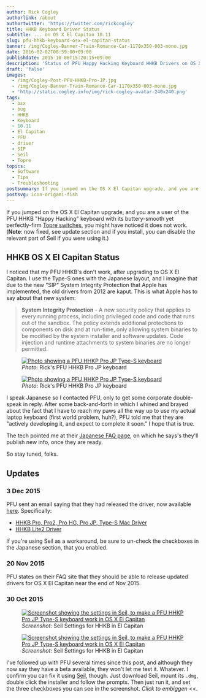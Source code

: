 ```yaml
---
author: Rick Cogley
authorlink: /about
authortwitter: 'https://twitter.com/rickcogley'
title: HHKB Keyboard Driver Status
subtitle: ... on OS X El Capitan 10.11
slug: pfu-hhkb-keyboard-osx-el-capitan-status
banner: /img/Cogley-Banner-Train-Romance-Car-1170x350-003-mono.jpg
date: 2016-02-02T08:59:00+09:00
publishdate: 2015-10-06T15:20:15+09:00
description: 'Status of PFU Happy Hacking Keyboard HHKB Drivers on OS X El Capitan, a post by Rick Cogley.'
draft: 'false'
images:
  - /img/Cogley-Post-PFU-HHKB-Pro-JP.jpg
  - /img/Cogley-Banner-Train-Romance-Car-1170x350-003-mono.jpg
  - 'http://static.cogley.info/img/rick-cogley-avatar-240x240.png'
tags:
  - osx
  - bug
  - HHKB
  - Keyboard
  - 10.11
  - El Capitan
  - PFU
  - driver
  - SIP
  - Seil
  - Topre
topics:
  - Software
  - Tips
  - Troubleshooting
postsummary: If you jumped on the OS X El Capitan upgrade, and you are a user of the PFU HHKB "Happy Hacking" keyboard with its buttery-smooth yet perfectly-firm Topre switches, you might have noticed it does not work.
postsvg: icon-origami-fish
---
```


If you jumped on the OS X El Capitan upgrade, and you are a user of the PFU HHKB "Happy Hacking" keyboard with its buttery-smooth yet perfectly-firm [Topre switches](https://deskthority.net/wiki/Topre_switch), you might have noticed it does not work. (**Note**: now fixed, see update section and if you install, you can disable the relevant part of Seil if you were using it.)
<!--more-->

## HHKB OS X El Capitan Status

I noticed that my PFU HHKB's don't work, after upgrading to OS X El Capitan. I use the Type-S ones with the Japanese layout, and I imagine that due to the new "SIP" System Integrity Protection that Apple has implemented, the old drivers from 2012 are kaput. This is what Apple has to say about that new system:

> **System Integrity Protection** - A new security policy that applies to every running process, including privileged code and code that runs out of the sandbox. The policy extends additional protections to components on disk and at run-time, only allowing system binaries to be modified by the system installer and software updates. Code injection and runtime attachments to system binaries are no longer permitted.

<figure class="sm-show col-4 mxn12 left fit">
  <a href="/img/Cogley-Post-PFU-HHKB-Pro-JP.jpg" title="" data-lightbox="set1" data-title="PFU HHKP Pro JP Type-S keyboard"><img class="rounded border border-darken-1" src="/img/Cogley-Post-PFU-HHKB-Pro-JP.jpg" alt="Photo showing a PFU HHKP Pro JP Type-S keyboard" ></a>
  <figcaption><em>Photo</em>: Rick's PFU HHKB Pro JP keyboard</figcaption>
</figure>
<figure class="sm-hide col-12 fit">
  <a href="/img/Cogley-Post-PFU-HHKB-Pro-JP.jpg" title="" data-lightbox="set1" data-title="PFU HHKP Pro JP Type-S keyboard"><img class="rounded border border-darken-1" src="/img/Cogley-Post-PFU-HHKB-Pro-JP.jpg" alt="Photo showing a PFU HHKP Pro JP Type-S keyboard" ></a>
  <figcaption><em>Photo</em>: Rick's PFU HHKB Pro JP keyboard</figcaption>
</figure>

I speak Japanese so I contacted PFU, only to get some corporate double-speak in reply. After some back-and-forth in which I whined and brayed about the fact that I have to reach my paws all the way up to use my actual laptop keyboard (first world problem, huh?), PFU told me that they are "actively developing it, and expect to complete it soon." I hope that is true.

The tech pointed me at their [Japanese FAQ page](http://www.pfu.fujitsu.com/hhkeyboard/hhkb_support/faq_el_capitan.html), on which he says's they'll publish new info, once they are ready.

So stay tuned, folks.

## Updates

### 3 Dec 2015

PFU sent an email saying that they had released the driver, now available [here](http://www.pfu.fujitsu.com/hhkeyboard/download.html). Specifically:

* [HHKB Pro, Pro2, Pro HG, Pro JP, Type-S Mac Driver](http://www.pfu.fujitsu.com/hhkeyboard/macdownload.html)
* [HHKB Lite2 Driver](http://www.pfu.fujitsu.com/hhkeyboard/macdownload_lite2.html)

If you're using Seil as a workaround, be sure to un-check the checkboxes in the Japanese section, that you enabled.

### 20 Nov 2015

PFU states on their FAQ site that they should be able to release updated drivers for OS X El Capitan near the end of Nov 2015.

### 30 Oct 2015

<figure class="sm-show col-4 mxn12 left fit">
  <a href="/img/Cogley-Post-PFU-HHKB-fixed-on-El-Capitan-by-Seil-20151030.png" title="Screenshot showing the settings in Seil" data-lightbox="set1" data-title="Use Seil to Fix PFU HHKP Pro JP Type-S keyboard on El Capitan"><img class="rounded border border-darken-1" src="/img/Cogley-Post-PFU-HHKB-fixed-on-El-Capitan-by-Seil-20151030.png" alt="Screenshot showing the settings in Seil, to make a PFU HHKP Pro JP Type-S keyboard work in OS X El Capitan" ></a>
  <figcaption><em>Screenshot</em>: Seil Settings for HHKB in El Capitan</figcaption>
</figure>
<figure class="sm-hide col-12 fit">
  <a href="/img/Cogley-Post-PFU-HHKB-fixed-on-El-Capitan-by-Seil-20151030.png" title="Screenshot showing the settings in Seil" data-lightbox="set1" data-title="Use Seil to Fix PFU HHKP Pro JP Type-S keyboard on El Capitan"><img class="rounded border border-darken-1" src="/img/Cogley-Post-PFU-HHKB-fixed-on-El-Capitan-by-Seil-20151030.png" alt="Screenshot showing the settings in Seil, to make a PFU HHKP Pro JP Type-S keyboard work in OS X El Capitan" ></a>
  <figcaption><em>Screenshot</em>: Seil Settings for HHKB in El Capitan</figcaption>
</figure>

I've followed up with PFU several times since this post, and although they now say they have a beta available, they won't let me test it. Whatever. I confirm you can fix it using [Seil](https://pqrs.org/osx/karabiner/seil.html.en), though. Just download Seil, mount its ``.dmg``, double click the installer and follow the prompts. Then just run it, and set the three checkboxes you can see in the screenshot. _Click to embiggen <<_.
